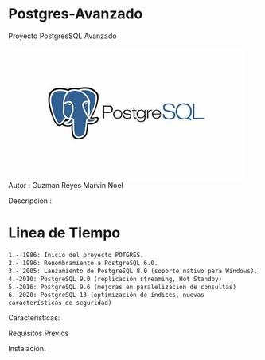 # Postgres-Avanzado
Proyecto PostgresSQL Avanzado

![img](./logo.jpeg)
Autor : Guzman Reyes Marvin Noel

Descripcion :

# Linea de Tiempo

	1.- 1986: Inicio del proyecto POTGRES.
    2.- 1996: Renombramiento a PostgreSQL 6.0.
    3.- 2005: Lanzamiento de PostgreSQL 8.0 (soporte nativo para Windows).
    4.-2010: PostgreSQL 9.0 (replicación streaming, Hot Standby)
    5.-2016: PostgreSQL 9.6 (mejoras en paralelización de consultas)
    6.-2020: PostgreSQL 13 (optimización de índices, nuevas características de seguridad)

Caracteristicas:

Requisitos Previos

Instalacion.
